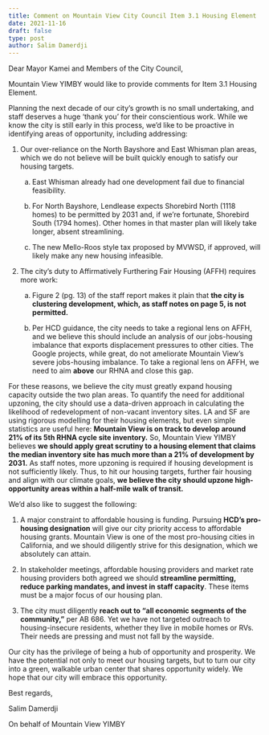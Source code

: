 ```yaml
---
title: Comment on Mountain View City Council Item 3.1 Housing Element
date: 2021-11-16
draft: false
type: post
author: Salim Damerdji
---
```


Dear Mayor Kamei and Members of the City Council,

Mountain View YIMBY would like to provide comments for Item 3.1 Housing Element.

Planning the next decade of our city’s growth is no small undertaking, and staff deserves a huge ‘thank you’ for their conscientious work. While we know the city is still early in this process, we’d like to be proactive in identifying areas of opportunity, including addressing:

1. Our over-reliance on the North Bayshore and East Whisman plan areas, which we do not believe will be built quickly enough to satisfy our housing targets. 

   1. East Whisman already had one development fail due to financial feasibility. 

   2. For North Bayshore, Lendlease expects Shorebird North (1118 homes) to be permitted by 2031 and, if we’re fortunate, Shorebird South (1794 homes). Other homes in that master plan will likely take longer, absent streamlining.

   3. The new Mello-Roos style tax proposed by MVWSD, if approved, will likely make any new housing infeasible. 

2. The city’s duty to Affirmatively Furthering Fair Housing (AFFH) requires more work:

   1. Figure 2 (pg. 13) of the staff report makes it plain that **the city is clustering development, which, as staff notes on page 5, is not permitted.**

   2. Per HCD guidance, the city needs to take a regional lens on AFFH, and we believe this should include an analysis of our jobs-housing imbalance that exports displacement pressures to other cities. The Google projects, while great, do not ameliorate Mountain View’s severe jobs-housing imbalance. To take a regional lens on AFFH, we need to aim **above** our RHNA and close this gap.

For these reasons, we believe the city must greatly expand housing capacity outside the two plan areas. To quantify the need for additional upzoning, the city should use a data-driven approach in calculating the likelihood of redevelopment of non-vacant inventory sites. LA and SF are using rigorous modelling for their housing elements, but even simple statistics are useful here: **Mountain View is on track to develop around 21% of its 5th RHNA cycle site inventory.** So, Mountain View YIMBY believes **we should apply great scrutiny to a housing element that claims the median inventory site has much more than a 21% of development by 2031.** As staff notes, more upzoning is required if housing development is not sufficiently likely. Thus, to hit our housing targets, further fair housing and align with our climate goals, **we believe the city should upzone high-opportunity areas within a half-mile walk of transit.**

We’d also like to suggest the following:

1. A major constraint to affordable housing is funding. Pursuing **HCD’s pro-housing designation** will give our city priority access to affordable housing grants. Mountain View is one of the most pro-housing cities in California, and we should diligently strive for this designation, which we absolutely can attain.

2. In stakeholder meetings, affordable housing providers and market rate housing providers both agreed we should **streamline permitting, reduce parking mandates, and invest in staff capacity**. These items must be a major focus of our housing plan.

3. The city must diligently **reach out to “all economic segments of the community,”** per AB 686. Yet we have not targeted outreach to housing-insecure residents, whether they live in mobile homes or RVs. Their needs are pressing and must not fall by the wayside.

Our city has the privilege of being a hub of opportunity and prosperity. We have the potential not only to meet our housing targets, but to turn our city into a green, walkable urban center that shares opportunity widely. We hope that our city will embrace this opportunity.

Best regards,

Salim Damerdji

On behalf of Mountain View YIMBY

<style type="text/css">
   ol {list-style-type: decimal;}
   ol ol { list-style-type: lower-alpha;}
</style> 

